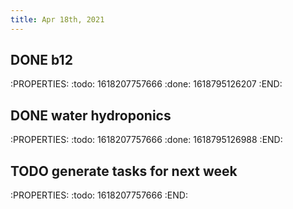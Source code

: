 ```yaml
---
title: Apr 18th, 2021
---
```


## DONE b12
:PROPERTIES:
:todo: 1618207757666
:done: 1618795126207
:END:
## DONE water hydroponics
:PROPERTIES:
:todo: 1618207757666
:done: 1618795126988
:END:
## TODO generate tasks for next week
:PROPERTIES:
:todo: 1618207757666
:END:
